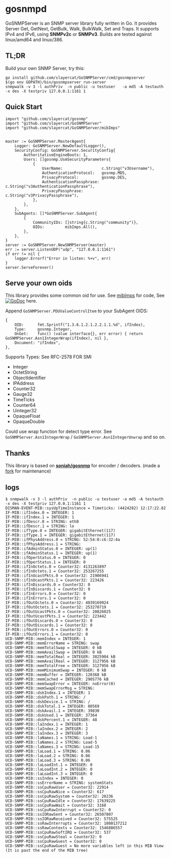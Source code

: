 # gosnmpd

GoSNMPServer is an SNMP server library fully written in Go. It provides Server Get,
GetNext, GetBulk, Walk, BulkWalk, Set and Traps. It supports IPv4 and
IPv6, using __SNMPv2c__ or __SNMPv3__. Builds are tested against
linux/amd64 and linux/386.

TL;DR
-----
Build your own SNMP Server, try this:
```shell
go install github.com/slayercat/GoSNMPServer/cmd/gosnmpserver
$(go env GOPATH)/bin/gosnmpserver run-server
snmpwalk -v 3 -l authPriv  -n public -u testuser   -a md5 -A testauth -x des -X testpriv 127.0.0.1:1161 1
```

Quick Start
-----
```golang
import "github.com/slayercat/gosnmp"
import "github.com/slayercat/GoSNMPServer"
import "github.com/slayercat/GoSNMPServer/mibImps"
```

```golang

master := GoSNMPServer.MasterAgent{
    Logger: GoSNMPServer.NewDefaultLogger(),
    SecurityConfig: GoSNMPServer.SecurityConfig{
        AuthoritativeEngineBoots: 1,
        Users: []gosnmp.UsmSecurityParameters{
            {
                UserName:                 c.String("v3Username"),
                AuthenticationProtocol:   gosnmp.MD5,
                PrivacyProtocol:          gosnmp.DES,
                AuthenticationPassphrase: c.String("v3AuthenticationPassphrase"),
                PrivacyPassphrase:        c.String("v3PrivacyPassphrase"),
            },
        },
    },
    SubAgents: []*GoSNMPServer.SubAgent{
        {
            CommunityIDs: []string{c.String("community")},
            OIDs:         mibImps.All(),
        },
    },
}
server := GoSNMPServer.NewSNMPServer(master)
err := server.ListenUDP("udp", "127.0.0.1:1161")
if err != nil {
    logger.Errorf("Error in listen: %+v", err)
}
server.ServeForever()
```


Serve your own oids
-----
This library provides some common oid for use. See [mibImps](https://github.com/slayercat/GoSNMPServer/tree/master/mibImps) for code, See [![GoDoc](https://godoc.org/github.com/slayercat/GoSNMPServe/mibImpsr?status.png)](https://godoc.org/github.com/slayercat/GoSNMPServer/mibImps) here.


Append `GoSNMPServer.PDUValueControlItem` to your SubAgent OIDS:
```golang
{
    OID:      fmt.Sprintf("1.3.6.1.2.1.2.2.1.1.%d", ifIndex),
    Type:     gosnmp.Integer,
    OnGet:    func() (value interface{}, err error) { return GoSNMPServer.Asn1IntegerWrap(ifIndex), nil },
    Document: "ifIndex",
},
```
Supports Types:  See RFC-2578 FOR SMI
- Integer
- OctetString
- ObjectIdentifier
- IPAddress
- Counter32
- Gauge32
- TimeTicks
- Counter64
- Uinteger32
- OpaqueFloat
- OpaqueDouble

Could use wrap function for detect type error. See `GoSNMPServer.Asn1IntegerWrap` / `GoSNMPServer.Asn1IntegerUnwrap` and so on.

Thanks
-----
This library is based on **[soniah/gosnmp](https://github.com/soniah/gosnmp)** for encoder / decoders. (made a [fork](https://github.com/slayercat/gosnmp) for maintenance)


## logs

```log
$ snmpwalk -v 3 -l authPriv  -n public -u testuser -a md5 -A testauth -x des -X testpriv 127.0.0.1:1161 1
DISMAN-EVENT-MIB::sysUpTimeInstance = Timeticks: (4424282) 12:17:22.82
IF-MIB::ifIndex.0 = INTEGER: 1
IF-MIB::ifIndex.1 = INTEGER: 1
IF-MIB::ifDescr.0 = STRING: eth0
IF-MIB::ifDescr.1 = STRING: lo
IF-MIB::ifType.0 = INTEGER: gigabitEthernet(117)
IF-MIB::ifType.1 = INTEGER: gigabitEthernet(117)
IF-MIB::ifPhysAddress.0 = STRING: 52:54:0:c6:32:4a
IF-MIB::ifPhysAddress.1 = STRING:
IF-MIB::ifAdminStatus.0 = INTEGER: up(1)
IF-MIB::ifAdminStatus.1 = INTEGER: up(1)
IF-MIB::ifOperStatus.0 = INTEGER: 0
IF-MIB::ifOperStatus.1 = INTEGER: 0
IF-MIB::ifInOctets.0 = Counter32: 4131263897
IF-MIB::ifInOctets.1 = Counter32: 253267255
IF-MIB::ifInUcastPkts.0 = Counter32: 21906941
IF-MIB::ifInUcastPkts.1 = Counter32: 223426
IF-MIB::ifInDiscards.0 = Counter32: 0
IF-MIB::ifInDiscards.1 = Counter32: 0
IF-MIB::ifInErrors.0 = Counter32: 0
IF-MIB::ifInErrors.1 = Counter32: 0
IF-MIB::ifOutOctets.0 = Counter32: 4039169924
IF-MIB::ifOutOctets.1 = Counter32: 253270719
IF-MIB::ifOutUcastPkts.0 = Counter32: 20826025
IF-MIB::ifOutUcastPkts.1 = Counter32: 223442
IF-MIB::ifOutDiscards.0 = Counter32: 0
IF-MIB::ifOutDiscards.1 = Counter32: 0
IF-MIB::ifOutErrors.0 = Counter32: 0
IF-MIB::ifOutErrors.1 = Counter32: 0
UCD-SNMP-MIB::memIndex = INTEGER: 1
UCD-SNMP-MIB::memErrorName = STRING: swap
UCD-SNMP-MIB::memTotalSwap = INTEGER: 0 kB
UCD-SNMP-MIB::memAvailSwap = INTEGER: 0 kB
UCD-SNMP-MIB::memTotalReal = INTEGER: 3825904 kB
UCD-SNMP-MIB::memAvailReal = INTEGER: 3127956 kB
UCD-SNMP-MIB::memTotalFree = INTEGER: 3127956 kB
UCD-SNMP-MIB::memMinimumSwap = INTEGER: 0 kB
UCD-SNMP-MIB::memBuffer = INTEGER: 120368 kB
UCD-SNMP-MIB::memCached = INTEGER: 2905776 kB
UCD-SNMP-MIB::memSwapError = INTEGER: noError(0)
UCD-SNMP-MIB::memSwapErrorMsg = STRING:
UCD-SNMP-MIB::dskIndex.1 = INTEGER: 1
UCD-SNMP-MIB::dskPath.1 = STRING: /
UCD-SNMP-MIB::dskDevice.1 = STRING: /
UCD-SNMP-MIB::dskTotal.1 = INTEGER: 80569
UCD-SNMP-MIB::dskAvail.1 = INTEGER: 39830
UCD-SNMP-MIB::dskUsed.1 = INTEGER: 37364
UCD-SNMP-MIB::dskPercent.1 = INTEGER: 48
UCD-SNMP-MIB::laIndex.1 = INTEGER: 1
UCD-SNMP-MIB::laIndex.2 = INTEGER: 2
UCD-SNMP-MIB::laIndex.3 = INTEGER: 3
UCD-SNMP-MIB::laNames.1 = STRING: Load-1
UCD-SNMP-MIB::laNames.2 = STRING: Load-5
UCD-SNMP-MIB::laNames.3 = STRING: Load-15
UCD-SNMP-MIB::laLoad.1 = STRING: 0.06
UCD-SNMP-MIB::laLoad.2 = STRING: 0.06
UCD-SNMP-MIB::laLoad.3 = STRING: 0.06
UCD-SNMP-MIB::laLoadInt.1 = INTEGER: 0
UCD-SNMP-MIB::laLoadInt.2 = INTEGER: 0
UCD-SNMP-MIB::laLoadInt.3 = INTEGER: 0
UCD-SNMP-MIB::ssIndex = INTEGER: 0
UCD-SNMP-MIB::ssErrorName = STRING: systemStats
UCD-SNMP-MIB::ssCpuRawUser = Counter32: 22914
UCD-SNMP-MIB::ssCpuRawNice = Counter32: 617
UCD-SNMP-MIB::ssCpuRawSystem = Counter32: 20236
UCD-SNMP-MIB::ssCpuRawIdle = Counter32: 17639225
UCD-SNMP-MIB::ssCpuRawWait = Counter32: 3168
UCD-SNMP-MIB::ssCpuRawInterrupt = Counter32: 0
UCD-SNMP-MIB::ssIORawSent = Counter32: 26507807
UCD-SNMP-MIB::ssIORawReceived = Counter32: 575525
UCD-SNMP-MIB::ssRawInterrupts = Counter32: 1080137212
UCD-SNMP-MIB::ssRawContexts = Counter32: 1546886557
UCD-SNMP-MIB::ssCpuRawSoftIRQ = Counter32: 537
UCD-SNMP-MIB::ssCpuRawSteal = Counter32: 0
UCD-SNMP-MIB::ssCpuRawGuest = Counter32: 0
UCD-SNMP-MIB::ssCpuRawGuest = No more variables left in this MIB View (It is past the end of the MIB tree)
```